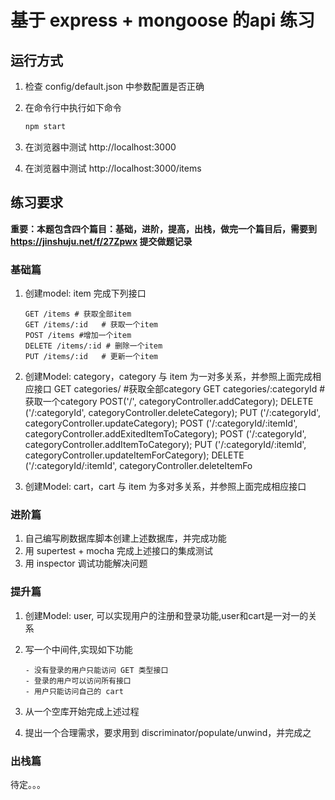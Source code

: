 # 基于 express + mongoose 的api 练习

## 运行方式
1. 检查 config/default.json 中参数配置是否正确
2. 在命令行中执行如下命令
   ```bash
   npm start
   ```

3. 在浏览器中测试 http://localhost:3000
4. 在浏览器中测试 http://localhost:3000/items 


## 练习要求

**重要：本题包含四个篇目：基础，进阶，提高，出栈，做完一个篇目后，需要到 https://jinshuju.net/f/27Zpwx 提交做题记录**

### 基础篇
1. 创建model: item 完成下列接口

   ```
   GET /items # 获取全部item
   GET /items/:id	# 获取一个item
   POST /items #增加一个item
   DELETE /items/:id # 删除一个item
   PUT /items/:id	# 更新一个item
   ```

2. 创建Model: category，category 与 item 为一对多关系，并参照上面完成相应接口
 GET categories/  #获取全部category
 GET categories/:categoryId  #获取一个category
 POST('/', categoryController.addCategory);
 DELETE ('/:categoryId', categoryController.deleteCategory);
 PUT ('/:categoryId', categoryController.updateCategory);
 POST ('/:categoryId/:itemId', categoryController.addExitedItemToCategory);
 POST ('/:categoryId', categoryController.addItemToCategory);
 PUT ('/:categoryId/:itemId', categoryController.updateItemForCategory);
 DELETE ('/:categoryId/:itemId', categoryController.deleteItemFo
3. 创建Model: cart，cart 与 item 为多对多关系，并参照上面完成相应接口

### 进阶篇
1. 自己编写刷数据库脚本创建上述数据库，并完成功能
2. 用 supertest + mocha 完成上述接口的集成测试
3. 用 inspector 调试功能解决问题

### 提升篇
1. 创建Model: user, 可以实现用户的注册和登录功能,user和cart是一对一的关系

2. 写一个中间件,实现如下功能
   ```
   - 没有登录的用户只能访问 GET 类型接口
   - 登录的用户可以访问所有接口
   - 用户只能访问自己的 cart
   ```

3. 从一个空库开始完成上述过程

4. 提出一个合理需求，要求用到 discriminator/populate/unwind，并完成之

### 出栈篇
待定。。。